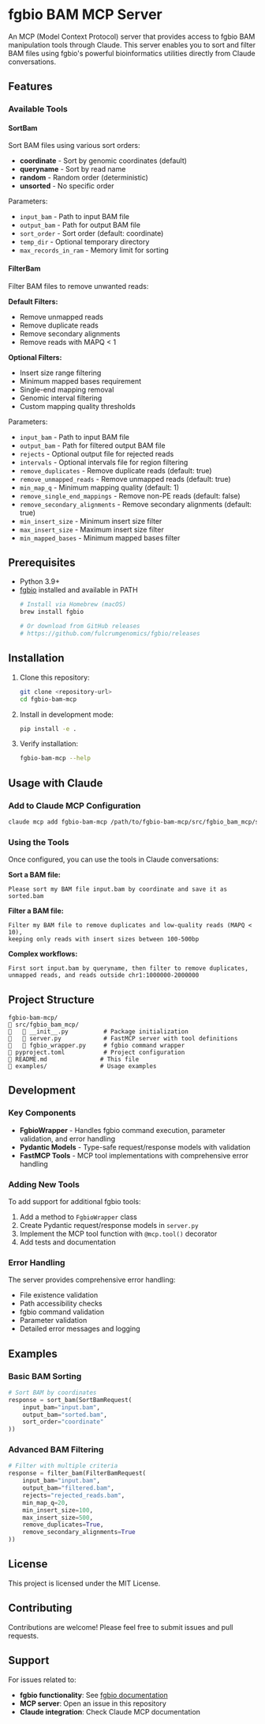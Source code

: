 # fgbio BAM MCP Server

An MCP (Model Context Protocol) server that provides access to fgbio BAM manipulation tools through Claude. This server enables you to sort and filter BAM files using fgbio's powerful bioinformatics utilities directly from Claude conversations.

## Features

### Available Tools

#### SortBam
Sort BAM files using various sort orders:
- **coordinate** - Sort by genomic coordinates (default)
- **queryname** - Sort by read name
- **random** - Random order (deterministic)
- **unsorted** - No specific order

Parameters:
- `input_bam` - Path to input BAM file
- `output_bam` - Path for output BAM file
- `sort_order` - Sort order (default: coordinate)
- `temp_dir` - Optional temporary directory
- `max_records_in_ram` - Memory limit for sorting

#### FilterBam

Filter BAM files to remove unwanted reads:

**Default Filters:**
- Remove unmapped reads
- Remove duplicate reads
- Remove secondary alignments
- Remove reads with MAPQ < 1

**Optional Filters:**
- Insert size range filtering
- Minimum mapped bases requirement
- Single-end mapping removal
- Genomic interval filtering
- Custom mapping quality thresholds

Parameters:
- `input_bam` - Path to input BAM file
- `output_bam` - Path for filtered output BAM file
- `rejects` - Optional output file for rejected reads
- `intervals` - Optional intervals file for region filtering
- `remove_duplicates` - Remove duplicate reads (default: true)
- `remove_unmapped_reads` - Remove unmapped reads (default: true)
- `min_map_q` - Minimum mapping quality (default: 1)
- `remove_single_end_mappings` - Remove non-PE reads (default: false)
- `remove_secondary_alignments` - Remove secondary alignments (default: true)
- `min_insert_size` - Minimum insert size filter
- `max_insert_size` - Maximum insert size filter
- `min_mapped_bases` - Minimum mapped bases filter

## Prerequisites

- Python 3.9+
- [fgbio](https://github.com/fulcrumgenomics/fgbio) installed and available in PATH
  ```bash
  # Install via Homebrew (macOS)
  brew install fgbio
  
  # Or download from GitHub releases
  # https://github.com/fulcrumgenomics/fgbio/releases
  ```

## Installation

1. Clone this repository:
   ```bash
   git clone <repository-url>
   cd fgbio-bam-mcp
   ```

2. Install in development mode:
   ```bash
   pip install -e .
   ```

3. Verify installation:
   ```bash
   fgbio-bam-mcp --help
   ```

## Usage with Claude

### Add to Claude MCP Configuration

```bash
claude mcp add fgbio-bam-mcp /path/to/fgbio-bam-mcp/src/fgbio_bam_mcp/server.py
```

### Using the Tools

Once configured, you can use the tools in Claude conversations:

**Sort a BAM file:**
```text
Please sort my BAM file input.bam by coordinate and save it as sorted.bam
```

**Filter a BAM file:**
```text
Filter my BAM file to remove duplicates and low-quality reads (MAPQ < 10), 
keeping only reads with insert sizes between 100-500bp
```

**Complex workflows:**
```text
First sort input.bam by queryname, then filter to remove duplicates, 
unmapped reads, and reads outside chr1:1000000-2000000
```

## Project Structure

```text
fgbio-bam-mcp/
   src/fgbio_bam_mcp/
      __init__.py          # Package initialization
      server.py            # FastMCP server with tool definitions
      fgbio_wrapper.py     # fgbio command wrapper
   pyproject.toml           # Project configuration
   README.md               # This file
   examples/               # Usage examples
```

## Development

### Key Components

- **FgbioWrapper** - Handles fgbio command execution, parameter validation, and error handling
- **Pydantic Models** - Type-safe request/response models with validation
- **FastMCP Tools** - MCP tool implementations with comprehensive error handling

### Adding New Tools

To add support for additional fgbio tools:

1. Add a method to `FgbioWrapper` class
2. Create Pydantic request/response models in `server.py`
3. Implement the MCP tool function with `@mcp.tool()` decorator
4. Add tests and documentation

### Error Handling

The server provides comprehensive error handling:
- File existence validation
- Path accessibility checks
- fgbio command validation
- Parameter validation
- Detailed error messages and logging

## Examples

### Basic BAM Sorting
```python
# Sort BAM by coordinates
response = sort_bam(SortBamRequest(
    input_bam="input.bam",
    output_bam="sorted.bam",
    sort_order="coordinate"
))
```

### Advanced BAM Filtering
```python
# Filter with multiple criteria
response = filter_bam(FilterBamRequest(
    input_bam="input.bam",
    output_bam="filtered.bam",
    rejects="rejected_reads.bam",
    min_map_q=20,
    min_insert_size=100,
    max_insert_size=500,
    remove_duplicates=True,
    remove_secondary_alignments=True
))
```

## License

This project is licensed under the MIT License.

## Contributing

Contributions are welcome! Please feel free to submit issues and pull requests.

## Support

For issues related to:

- **fgbio functionality**: See [fgbio documentation](https://github.com/fulcrumgenomics/fgbio)
- **MCP server**: Open an issue in this repository
- **Claude integration**: Check Claude MCP documentation